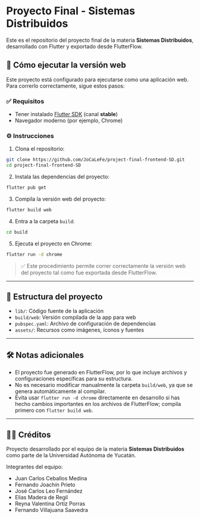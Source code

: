 # Proyecto Final - Sistemas Distribuidos

Este es el repositorio del proyecto final de la materia **Sistemas Distribuidos**, desarrollado con Flutter y exportado desde FlutterFlow.


## 🚀 Cómo ejecutar la versión web

Este proyecto está configurado para ejecutarse como una aplicación web.  
Para correrlo correctamente, sigue estos pasos:

### ✅ Requisitos

- Tener instalado [Flutter SDK](https://docs.flutter.dev/get-started/install) (canal **stable**)
- Navegador moderno (por ejemplo, Chrome)

### ⚙️ Instrucciones

1. Clona el repositorio:

```bash
git clone https://github.com/JoCaLeFe/project-final-frontend-SD.git
cd project-final-frontend-SD
```

2. Instala las dependencias del proyecto:

```bash
flutter pub get
```

3. Compila la versión web del proyecto:

```bash
flutter build web
```

4. Entra a la carpeta `build`:

```bash
cd build
```

5. Ejecuta el proyecto en Chrome:

```bash
flutter run -d chrome
```

> ✅ Este procedimiento permite correr correctamente la versión web del proyecto tal como fue exportada desde FlutterFlow.

---

## 📁 Estructura del proyecto

- `lib/`: Código fuente de la aplicación
- `build/web`: Versión compilada de la app para web
- `pubspec.yaml`: Archivo de configuración de dependencias
- `assets/`: Recursos como imágenes, íconos y fuentes

---

## 🛠 Notas adicionales

- El proyecto fue generado en FlutterFlow, por lo que incluye archivos y configuraciones específicas para su estructura.
- No es necesario modificar manualmente la carpeta `build/web`, ya que se genera automáticamente al compilar.
- Evita usar `flutter run -d chrome` directamente en desarrollo si has hecho cambios importantes en los archivos de FlutterFlow; compila primero con `flutter build web`.

---

## 👨‍💻 Créditos

Proyecto desarrollado por el equipo de la materia **Sistemas Distribuidos** como parte de la Universidad Autónoma de Yucatán.

Integrantes del equipo:

- Juan Carlos Ceballos Medina
- Fernando Joachín Prieto
- José Carlos Leo Fernández
- Elias Madera de Regil
- Reyna Valentina Ortiz Porras
- Fernando Villajuana Saavedra
